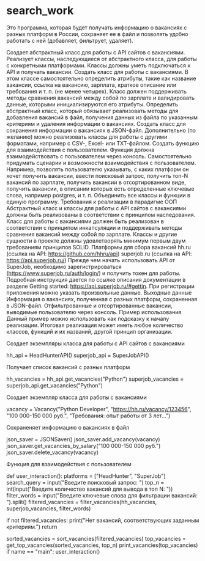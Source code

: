 # search_work
 Это программа, которая будет получать информацию о вакансиях с разных платформ в России, сохраняет ее в файл и позволять удобно работать с ней (добавляет, фильтрует, удаляет).

 Создает абстрактный класс для работы с API сайтов с вакансиями. Реализует классы, наследующиеся от абстрактного класса, для работы с конкретными платформами. Классы должны уметь подключаться к API и получать вакансии. Создать класс для работы с вакансиями. В этом классе самостоятельно определить атрибуты, такие как название вакансии, ссылка на вакансию, зарплата, краткое описание или требования и т. п. (не менее четырех). Класс должен поддерживать методы сравнения вакансий между собой по зарплате и валидировать данные, которыми инициализируются его атрибуты. Определить абстрактный класс, который обязывает реализовать методы для добавления вакансий в файл, получения данных из файла по указанным критериям и удаления информации о вакансиях. Создать класс для сохранения информации о вакансиях в JSON-файл. Дополнительно (по желанию) можно реализовать классы для работы с другими форматами, например с CSV-, Excel- или TXT-файлом. Создать функцию для взаимодействия с пользователем. Функция должна взаимодействовать с пользователем через консоль. Самостоятельно придумать сценарии и возможности взаимодействия с пользователем. Например, позволять пользователю указывать, с каких платформ он хочет получить вакансии, ввести поисковый запрос, получить топ-N вакансий по зарплате, получить вакансии в отсортированном виде, получить вакансии, в описании которых есть определенные ключевые слова, например postgres, и т. п. Объединить все классы и функции в единую программу. Требования к реализации в парадигме ООП Абстрактный класс и классы для работы с API сайтов с вакансиями должны быть реализованы в соответствии с принципом наследования. Класс для работы с вакансиями должен быть реализован в соответствии с принципом инкапсуляции и поддерживать методы сравнения вакансий между собой по зарплате. Классы и другие сущности в проекте должны удовлетворять минимум первым двум требованиям принципов SOLID. Платформы для сбора вакансий hh.ru (ссылка на API: https://github.com/hhru/api) superjob.ru (ссылка на API: https://api.superjob.ru/) Прежде чем начать использовать API от SuperJob, необходимо зарегистрироваться (https://www.superjob.ru/auth/login/) и получить токен для работы. Подробная инструкция дается по ссылке описания документации в разделе Getting started: https://api.superjob.ru/#gettin. При регистрации приложения можно указать произвольные данные. Выходные данные Информация о вакансиях, полученная с разных платформ, сохраненная в JSON-файл. Отфильтрованные и отсортированные вакансии, выводимые пользователю через консоль. Пример использования Данный пример можно использовать как подсказку к началу реализации. Итоговая реализация может иметь любое количество классов, функций и их названий, другой принцип организации.

Создает экземпляры класса для работы с API сайтов с вакансиями

hh_api = HeadHunterAPI() superjob_api = SuperJobAPI()

Получает список вакансий с разных платформ

hh_vacancies = hh_api.get_vacancies("Python") superjob_vacancies = superjob_api.get_vacancies("Python")

Создает экземпляр класса для работы с вакансиями

vacancy = Vacancy("Python Developer", "https://hh.ru/vacancy/123456", "100 000-150 000 руб.", "Требования: опыт работы от 3 лет...")

Сохраненяет информацию о вакансиях в файл

json_saver = JSONSaver() json_saver.add_vacancy(vacancy) json_saver.get_vacancies_by_salary("100 000-150 000 руб.") json_saver.delete_vacancy(vacancy)

Функция для взаимодействия с пользователем

def user_interaction(): platforms = ["HeadHunter", "SuperJob"] search_query = input("Введите поисковый запрос: ") top_n = int(input("Введите количество вакансий для вывода в топ N: ")) filter_words = input("Введите ключевые слова для фильтрации вакансий: ").split() filtered_vacancies = filter_vacancies(hh_vacancies, superjob_vacancies, filter_words)

if not filtered_vacancies:
    print("Нет вакансий, соответствующих заданным критериям.")
    return

sorted_vacancies = sort_vacancies(filtered_vacancies)
top_vacancies = get_top_vacancies(sorted_vacancies, top_n)
print_vacancies(top_vacancies)
if name == "main": user_interaction()